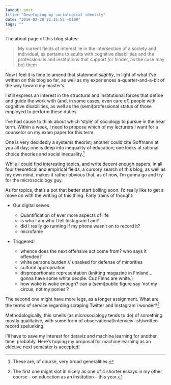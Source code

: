 ```yaml
---
layout: post
title: "Developing my sociological identity"
date: "2019-02-28 22:15:53 +0100"
tags: ""
---
```


The about page of this blog states:

> My current fields of interest lie in the intersection of a society and
> individual, as pertains to adults with cognitive disabilities and the
> professionals and institutions that support (or hinder, as the case may
> be) them

Now I feel it is time to amend that statement *slightly*, in light of what
I’ve written on this blog so far, as well as my experiences
a-quarter-and-a-bit of the way toward my master’s.

I still express an interest in the structural and institutional forces
that define and guide the work with (and, in some cases, even care of)
people with cognitive disabilities, as well as the (semi)professional
status of those employed to perform these duties.

I’ve had cause to think about which ‘style’ of sociology to pursue in the
near term. Within a week, I need to propose which of my lecturers I want
for a counselor on my exam paper for this term.

One is very decidedly a systems theorist; another could cite Goffmann at
you all day; one is deep into inequality of education; one looks at
rational choice theories and social inequality.[^generalities]

While I could find interesting topics, and write decent enough papers, in
all four theoretical and empirical fields, a cursory search of this blog,
as well as my own mind, makes it rather obvious that, as of now, I’m gonna
go and try for the microsociology guy.

As for topics, that’s a pot that better start boiling soon. I’d really
like to get a move on with the writing of this thing. Early trains of
thought:

* Our digital selves
    - Quantification of ever more aspects of life
    - is who I am who I tell Instagram I am?
    - did I really go running if my phone wasn’t on to record it?
    - microfame

* Triggered!
    - whence does the next offensive act come from? who says it offended?
    - white persons burden // unasked for defense of minorities
    - cultural appropriation
    - disproportionate representation (knitting magazine in Finland... gonna
      have some white people. Cuz Finns are white.)
    - how woke is woke enough?
      can a (semi)public figure say ‘not my circus, not my ponies’?

The second one might have more legs, as a longer assignment. What are the
terms of service regarding scraping Twitter and Instagram
i wonder?[^other]

Methodologically, this smells (as microsociology tends to do) of something
mostly qualitative, with some form of observational/interview-ish/written
record spelunking.

I’ll have to save my interest for dataviz and machine learning for another
time, probably. Here’s hoping my proposal for machine learning as an
elective next semester is accepted!


[^other]: The first one might slot in nicely as one of 4 shorter essays in
  my other course –  on education as an institution – this year.


[^generalities]: These are, of course, very broad generalities.
